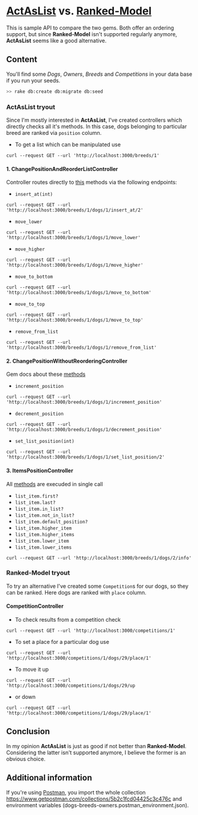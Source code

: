 # [ActAsList](https://github.com/swanandp/acts_as_list) vs. [Ranked-Model](https://github.com/mixonic/ranked-model)

This is sample API to compare the two gems.
Both offer an ordering support, but since **Ranked-Model** isn't supported regularly anymore, **ActAsList** seems like a good alternative. 

## Content
You'll find some _Dogs_, _Owners_, _Breeds_ and _Competitions_ in your data base if you run your seeds.

```bash
>> rake db:create db:migrate db:seed
```

### ActAsList tryout
Since I'm mostly interested in **ActAsList**, I've created controllers which directly checks all it's methods.
In this case, dogs belonging to particular breed are ranked via `position` column.

* To get a list which can be manipulated use
```curl
curl --request GET --url 'http://localhost:3000/breeds/1'
```

#### 1. ChangePositionAndReorderListController
Controller routes directly to [this](https://github.com/swanandp/acts_as_list#methods-that-change-position-and-reorder-list) methods via the following endpoints:

* `insert_at(int)`
```curl
curl --request GET --url 'http://localhost:3000/breeds/1/dogs/1/insert_at/2'
```
* `move_lower`
```curl
curl --request GET --url 'http://localhost:3000/breeds/1/dogs/1/move_lower'
```
* `move_higher`
```curl
curl --request GET --url 'http://localhost:3000/breeds/1/dogs/1/move_higher'
```
* `move_to_bottom`
```curl
curl --request GET --url 'http://localhost:3000/breeds/1/dogs/1/move_to_bottom'
```
* `move_to_top`
```curl
curl --request GET --url 'http://localhost:3000/breeds/1/dogs/1/move_to_top'
```
* `remove_from_list`
```curl
curl --request GET --url 'http://localhost:3000/breeds/1/dogs/1/remove_from_list'
```

#### 2. ChangePositionWithoutReorderingController
Gem docs about these [methods](https://github.com/swanandp/acts_as_list#methods-that-change-position-without-reordering-list)

* `increment_position`
```curl
curl --request GET --url 'http://localhost:3000/breeds/1/dogs/1/increment_position'
```
* `decrement_position`
```curl
curl --request GET --url 'http://localhost:3000/breeds/1/dogs/1/decrement_position'
```
* `set_list_position(int)`
```curl
curl --request GET --url 'http://localhost:3000/breeds/1/dogs/1/set_list_position/2'
```

#### 3. ItemsPositionController
All [methods](https://github.com/swanandp/acts_as_list#methods-that-return-attributes-of-the-items-list-position) are execuded in single call

* `list_item.first?`
* `list_item.last?`
* `list_item.in_list?`
* `list_item.not_in_list?`
* `list_item.default_position?`
* `list_item.higher_item`
* `list_item.higher_items`
* `list_item.lower_item`
* `list_item.lower_items`
```curl
curl --request GET --url 'http://localhost:3000/breeds/1/dogs/2/info'
```

### Ranked-Model tryout
To try an alternative I've created some `Competition`s for our dogs, so they can be ranked. Here dogs are ranked with `place` column.

#### CompetitionController

* To check results from a competition check
```curl
curl --request GET --url 'http://localhost:3000/competitions/1'
```
* To set a place for a particular dog use
```curl
curl --request GET --url 'http://localhost:3000/competitions/1/dogs/29/place/1'
```
* To move it up
```curl
curl --request GET --url 'http://localhost:3000/competitions/1/dogs/29/up
```
* or down
```curl
curl --request GET --url 'http://localhost:3000/competitions/1/dogs/29/place/1'
```

## Conclusion
In my opinion **ActAsList** is just as good if not better than **Ranked-Model**. Considering the latter isn't supported anymore, I believe the former is an obvious choice.


## Additional information
If you're using [Postman](https://www.getpostman.com/), you import the whole collection https://www.getpostman.com/collections/5b2c1fcd04425c3c476c and environment variables (dogs-breeds-owners.postman_environment.json).
